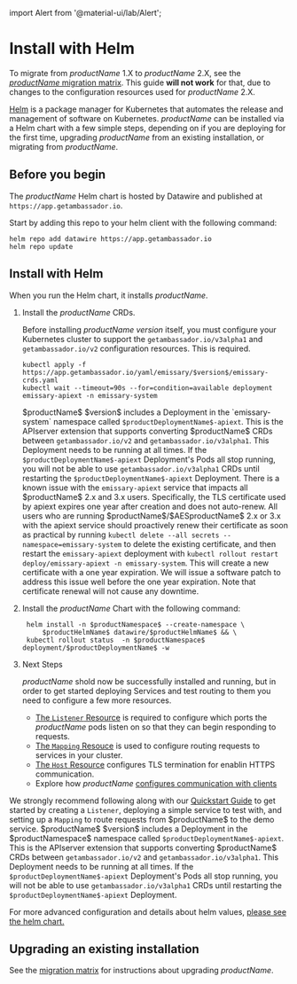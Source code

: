 import Alert from '@material-ui/lab/Alert';

# Install with Helm

<Alert severity="warning">

  To migrate from $productName$ 1.X to $productName$ 2.X, see the
  [$productName$ migration matrix](../migration-matrix/). This guide
  **will not work** for that, due to changes to the configuration
  resources used for $productName$ 2.X.

</Alert>

[Helm](https://helm.sh) is a package manager for Kubernetes that automates the release and management of software on Kubernetes. $productName$ can be installed via a Helm chart with a few simple steps, depending on if you are deploying for the first time, upgrading $productName$ from an existing installation, or migrating from $productName$.

## Before you begin

The $productName$ Helm chart is hosted by Datawire and published at `https://app.getambassador.io`.

Start by adding this repo to your helm client with the following command:

```
helm repo add datawire https://app.getambassador.io
helm repo update
```

## Install with Helm

When you run the Helm chart, it installs $productName$.

1. Install the $productName$ CRDs.

   Before installing $productName$ $version$ itself, you must configure your
   Kubernetes cluster to support the `getambassador.io/v3alpha1` and `getambassador.io/v2`
   configuration resources. This is required.

   ```
   kubectl apply -f https://app.getambassador.io/yaml/emissary/$version$/emissary-crds.yaml
   kubectl wait --timeout=90s --for=condition=available deployment emissary-apiext -n emissary-system
   ```

   <Alert severity="info">
     $productName$ $version$ includes a Deployment in the `emissary-system` namespace
     called <code>$productDeploymentName$-apiext</code>. This is the APIserver extension
     that supports converting $productName$ CRDs between <code>getambassador.io/v2</code>
     and <code>getambassador.io/v3alpha1</code>. This Deployment needs to be running at
     all times.
   </Alert>

   <Alert severity="warning">
     If the <code>$productDeploymentName$-apiext</code> Deployment's Pods all stop running,
     you will not be able to use <code>getambassador.io/v3alpha1</code> CRDs until restarting
     the <code>$productDeploymentName$-apiext</code> Deployment.
   </Alert>

   <Alert severity="warning">
    There is a known issue with the <code>emissary-apiext</code> service that impacts all $productName$ 2.x and 3.x users. Specifically, the TLS certificate used by apiext expires one year after creation and does not auto-renew. All users who are running $productName$/$AESproductName$ 2.x or 3.x with the apiext service should proactively renew their certificate as soon as practical by running <code>kubectl delete --all secrets --namespace=emissary-system</code> to delete the existing certificate, and then restart the <code>emissary-apiext</code> deployment with <code>kubectl rollout restart deploy/emissary-apiext -n emissary-system</code>.
    This will create a new certificate with a one year expiration. We will issue a software patch to address this issue well before the one year expiration. Note that certificate renewal will not cause any downtime.
   </Alert>

2. Install the $productName$ Chart with the following command:

    ```
	 helm install -n $productNamespace$ --create-namespace \
		 $productHelmName$ datawire/$productHelmName$ && \
	 kubectl rollout status  -n $productNamespace$ deployment/$productDeploymentName$ -w
    ```

3. Next Steps

   $productName$ shold now be successfully installed and running, but in order to get started deploying Services and test routing to them you need to configure a few more resources.

   - [The `Listener` Resource](../../running/listener/) is required to configure which ports the $productName$ pods listen on so that they can begin responding to requests.
   - [The `Mapping` Resouce](../../using/intro-mappings/) is used to configure routing requests to services in your cluster.
   - [The `Host` Resource](../../running/host-crd/) configures TLS termination for enablin HTTPS communication.
   - Explore how $productName$ [configures communication with clients](../../../howtos/configure-communications)

  <Alert severity="info">
     We strongly recommend following along with our <a href="../../../tutorials/getting-started">Quickstart Guide</a> to get started by creating a <code>Listener</code>, deploying a simple service to test with, and setting up a <code>Mapping</code> to route requests from $productName$ to the demo service.
  </Alert>

   <Alert severity="info">
     $productName$ $version$ includes a Deployment in the $productNamespace$ namespace
     called <code>$productDeploymentName$-apiext</code>. This is the APIserver extension
     that supports converting $productName$ CRDs between <code>getambassador.io/v2</code>
     and <code>getambassador.io/v3alpha1</code>. This Deployment needs to be running at
     all times.
   </Alert>

   <Alert severity="warning">
     If the <code>$productDeploymentName$-apiext</code> Deployment's Pods all stop running,
     you will not be able to use <code>getambassador.io/v3alpha1</code> CRDs until restarting
     the <code>$productDeploymentName$-apiext</code> Deployment.
   </Alert>

For more advanced configuration and details about helm values,
[please see the helm chart.](https://github.com/emissary-ingress/emissary/blob/v2.1.0/charts/emissary-ingress/README.md)

## Upgrading an existing installation

See the [migration matrix](../migration-matrix) for instructions about upgrading
$productName$.
